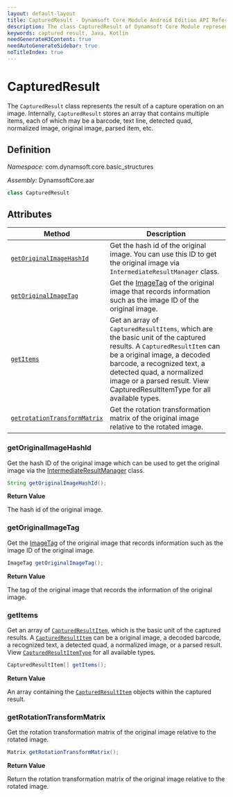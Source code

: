 ```yaml
---
layout: default-layout
title: CapturedResult - Dynamsoft Core Module Android Edition API Reference
description: The class CapturedResult of Dynamsoft Core Module represents the result of a capture operation on an image, which contains multiple items such as barcode, text line, detected quad, normalized image, original image, parsed item, etc.
keywords: captured result, Java, Kotlin
needGenerateH3Content: true
needAutoGenerateSidebar: true
noTitleIndex: true
---
```


# CapturedResult

The `CapturedResult` class represents the result of a capture operation on an image. Internally, `CapturedResult` stores an array that contains multiple items, each of which may be a barcode, text line, detected quad, normalized image, original image, parsed item, etc.

## Definition

*Namespace:* com.dynamsoft.core.basic_structures

*Assembly:* DynamsoftCore.aar

```java
class CapturedResult
```

## Attributes

| Method | Description |
| ------ | ----------- |
| [`getOriginalImageHashId`](#getoriginalimagehashid) | Get the hash id of the original image. You can use this ID to get the original image via `IntermediateResultManager` class. |
| [`getOriginalImageTag`](#getoriginalimagetag) | Get the [ImageTag](image-tag.md) of the original image that records information such as the image ID of the original image. |
| [`getItems`](#getitems) | Get an array of `CapturedResultItems`, which are the basic unit of the captured results. A `CapturedResultItem` can be a original image, a decoded barcode, a recognized text, a detected quad, a normalized image or a parsed result. View CapturedResultItemType for all available types. |
| [`getrotationTransformMatrix`](#getrotationtransformmatrix) | Get the  rotation transformation matrix of the original image relative to the rotated image. |

### getOriginalImageHashId

Get the hash ID of the original image which can be used to get the original image via the [IntermediateResultManager](../intermediate-results/intermediate-result-manager.md) class.

```java
String getOriginalImageHashId();
```

**Return Value**

The hash id of the original image.

### getOriginalImageTag

Get the [ImageTag](image-tag.md) of the original image that records information such as the image ID of the original image.

```java
ImageTag getOriginalImageTag();
```

**Return Value**

The tag of the original image that records the information of the original image.

### getItems

Get an array of [`CapturedResultItem`](capture-result-item.md), which is the basic unit of the captured results. A [`CapturedResultItem`](capture-result-item.md) can be a original image, a decoded barcode, a recognized text, a detected quad, a normalized image, or a parsed result. View [`CapturedResultItemType`]({{site.enums}}core/captured-result-item-type.html) for all available types.

```java
CapturedResultItem[] getItems();
```

**Return Value**

An array containing the [`CapturedResultItem`](capture-result-item.md) objects within the captured result.

### getRotationTransformMatrix

Get the rotation transformation matrix of the original image relative to the rotated image.

```java
Matrix getRotationTransformMatrix();
```

**Return Value**

Return the rotation transformation matrix of the original image relative to the rotated image.
